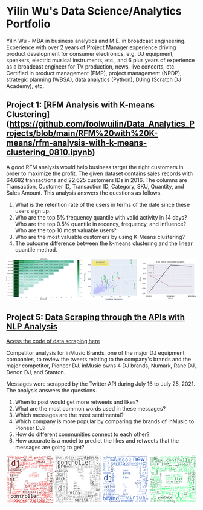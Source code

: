 # Yilin Wu's Data Science/Analytics Portfolio
Yilin Wu - MBA in business analytics and M.E. in broadcast engineering. Experience with over 2 years of Project Manager experience driving product development for consumer electronics, e.g. DJ equipment, speakers, electric musical instruments, etc., and 6 plus years of experience as a broadcast engineer for TV production, news, live concerts, etc. Certified in product management (PMP), project management (NPDP), strategic planning (WBSA), data analytics (Python), DJing (Scratch DJ Academy), etc.

## Project 1: [RFM Analysis with K-means Clustering] (https://github.com/foolwuilin/Data_Analytics_Projects/blob/main/RFM%20with%20K-means/rfm-analysis-with-k-means-clustering_0810.ipynb)

A good RFM analysis would help business target the right customers in order to maximize the profit. The given dataset contains sales records with 64.682 transactions and 22.625 customers IDs in 2016. The columns are Transaction, Customer ID, Transaction ID, Category, SKU, Quantity, and Sales Amount. This analysis answers the questions as follows.

1. What is the retention rate of the users in terms of the date since these users sign up.
2. Who are the top 5% frequency quantile with valid activity in 14 days? Who are the top 0.5% quantile in recency, frequency, and influence? Who are the top 10 most valuable users?
3. Who are the most valuable customers by using K-Means clustering?
4. The outcome difference between the k-means clustering and the linear quantile method.

![](/images/rfm.jpg)

## Project 5: [Data Scraping through the APIs with NLP Analysis](https://github.com/foolwuilin/Data_Analytics_Projects/blob/main/DJ%20Brands%20Tweets/Twitter%20Sentiment%20Analysis%20-%20Main%20Body_Github.ipynb)
[Acess the code of data scraping here](https://github.com/foolwuilin/Data_Analytics_Projects/blob/main/DJ%20Brands%20Tweets/Twitter%20Sentiment%20Analysis%20-%20Data%20Scraping.ipynb)

Competitor analysis for inMusic Brands, one of the major DJ equipment companies, to review the tweets relating to the company's brands and the major competitor, Pioneer DJ. inMusic owns 4 DJ brands, Numark, Rane DJ, Denon DJ, and Stanton.

Messages were scrapped by the Twitter API during July 16 to July 25, 2021. The analysis answers the questions.

1. When to post would get more retweets and likes?
2. What are the most common words used in these messages?
3. Which messages are the most sentimental?
4. Which company is more popular by comparing the brands of inMusic to Pioneer DJ?
5. How do different communities connect to each other?
6. How accurate is a model to predict the likes and retweets that the messages are going to get?

![](/images/dj_brands.jpg)
